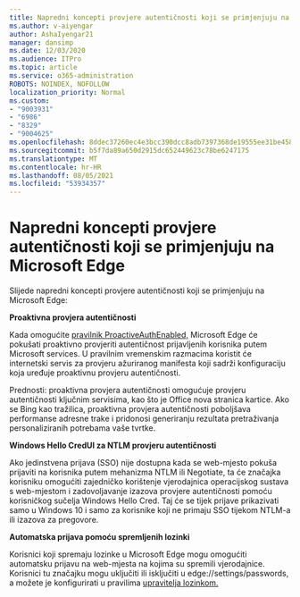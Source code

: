 ```yaml
---
title: Napredni koncepti provjere autentičnosti koji se primjenjuju na Microsoft Edge
ms.author: v-aiyengar
author: AshaIyengar21
manager: dansimp
ms.date: 12/03/2020
ms.audience: ITPro
ms.topic: article
ms.service: o365-administration
ROBOTS: NOINDEX, NOFOLLOW
localization_priority: Normal
ms.custom:
- "9003931"
- "6986"
- "8329"
- "9004625"
ms.openlocfilehash: 8ddec37260ec4e3bcc390dcc8adb7397368de19555ee31be458be033d3886386
ms.sourcegitcommit: b5f7da89a650d2915dc652449623c78be6247175
ms.translationtype: MT
ms.contentlocale: hr-HR
ms.lasthandoff: 08/05/2021
ms.locfileid: "53934357"
---
```

# <a name="advanced-authentication-concepts-applicable-to-microsoft-edge"></a>Napredni koncepti provjere autentičnosti koji se primjenjuju na Microsoft Edge

Slijede napredni koncepti provjere autentičnosti koji se primjenjuju na Microsoft Edge:

**Proaktivna provjera autentičnosti**

Kada omogućite [pravilnik ProactiveAuthEnabled,](https://go.microsoft.com/fwlink/?linkid=2134621) Microsoft Edge će pokušati proaktivno provjeriti autentičnost prijavljenih korisnika putem Microsoft services. U pravilnim vremenskim razmacima koristit će internetski servis za provjeru ažuriranog manifesta koji sadrži konfiguraciju koja uređuje proaktivnu provjeru autentičnosti.

Prednosti: proaktivna provjera autentičnosti omogućuje provjeru autentičnosti ključnim servisima, kao što je Office nova stranica kartice. Ako se Bing kao tražilica, proaktivna provjera autentičnosti poboljšava performanse adresne trake i pridonosi generiranju rezultata pretraživanja personaliziranih potrebama vaše tvrtke.

**Windows Hello CredUI za NTLM provjeru autentičnosti**

Ako jedinstvena prijava (SSO) nije dostupna kada se web-mjesto pokuša prijaviti na korisnika putem mehanizma NTLM ili Negotiate, ta će značajka korisniku omogućiti zajedničko korištenje vjerodajnica operacijskog sustava s web-mjestom i zadovoljavanje izazova provjere autentičnosti pomoću korisničkog sučelja Windows Hello Cred. Taj će se tijek prijave prikazivati samo u Windows 10 i samo za korisnike koji ne primaju SSO tijekom NTLM-a ili izazova za pregovore.

**Automatska prijava pomoću spremljenih lozinki**

Korisnici koji spremaju lozinke u Microsoft Edge mogu omogućiti automatsku prijavu na web-mjesta na kojima su spremili vjerodajnice. Korisnici tu značajku mogu uključiti ili isključiti u edge://settings/passwords, a možete je konfigurirati u pravilima [upravitelja lozinkom.](https://go.microsoft.com/fwlink/?linkid=2134622)
